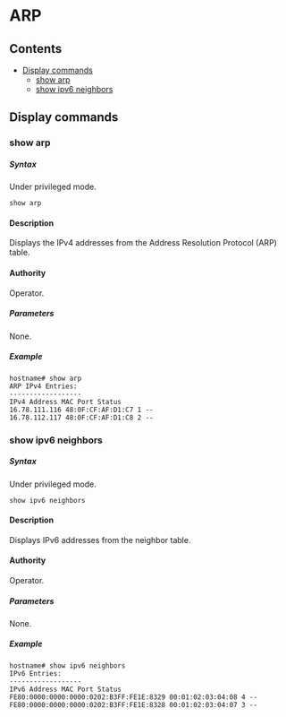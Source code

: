 # ARP

## Contents
- [Display commands](#display-commands)
	- [show arp](#show-arp)
	- [show ipv6 neighbors](#show-ipv6-neighbors)

## Display commands

### show arp

##### Syntax
Under privileged mode.

`show arp`

#### Description
Displays the IPv4 addresses from the Address Resolution Protocol (ARP) table.

#### Authority
Operator.

##### Parameters

None.

##### Example
```
hostname# show arp
ARP IPv4 Entries:
------------------
IPv4 Address MAC Port Status
16.78.111.116 48:0F:CF:AF:D1:C7 1 --
16.78.112.117 48:0F:CF:AF:D1:C8 2 --

```

### show ipv6 neighbors

##### Syntax
Under privileged mode.

`show ipv6 neighbors`

#### Description
Displays IPv6 addresses from the neighbor table.

#### Authority
Operator.

##### Parameters

None.

##### Example
```
hostname# show ipv6 neighbors
IPv6 Entries:
------------------
IPv6 Address MAC Port Status
FE80:0000:0000:0000:0202:B3FF:FE1E:8329 00:01:02:03:04:08 4 --
FE80:0000:0000:0000:0202:B3FF:FE1E:8328 00:01:02:03:04:07 3 --
```
